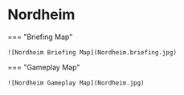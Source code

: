 # Nordheim

=== "Briefing Map"

    ![Nordheim Briefing Map](Nordheim.briefing.jpg)

=== "Gameplay Map"

    ![Nordheim Gameplay Map](Nordheim.jpg)
